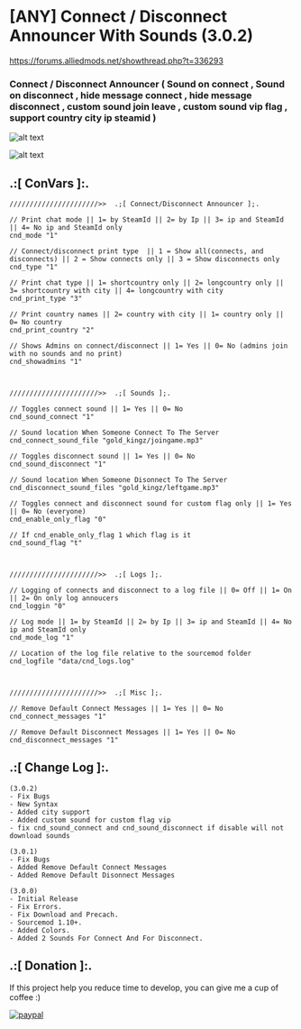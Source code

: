 # [ANY] Connect / Disconnect Announcer With Sounds (3.0.2)
https://forums.alliedmods.net/showthread.php?t=336293

### Connect / Disconnect Announcer ( Sound on connect , Sound on disconnect , hide message connect , hide message disconnect , custom sound join leave , custom sound vip flag , support country city ip steamid )

![alt text](https://github.com/oqyh/Connect-Announcer-With-Sounds/blob/main/images/connect.png?raw=true)

![alt text](https://github.com/oqyh/Connect-Announcer-With-Sounds/blob/main/images/disconnect.png?raw=true)


## .:[ ConVars ]:.
```
//////////////////////>>  .;[ Connect/Disconnect Announcer ];.

// Print chat mode || 1= by SteamId || 2= by Ip || 3= ip and SteamId || 4= No ip and SteamId only
cnd_mode "1"

// Connect/disconnect print type  || 1 = Show all(connects, and disconnects) || 2 = Show connects only || 3 = Show disconnects only
cnd_type "1"

// Print chat type || 1= shortcountry only || 2= longcountry only || 3= shortcountry with city || 4= longcountry with city
cnd_print_type "3"

// Print country names || 2= country with city || 1= country only || 0= No country
cnd_print_country "2"

// Shows Admins on connect/disconnect || 1= Yes || 0= No (admins join with no sounds and no print)
cnd_showadmins "1"



//////////////////////>>  .;[ Sounds ];.

// Toggles connect sound || 1= Yes || 0= No
cnd_sound_connect "1"

// Sound location When Someone Connect To The Server
cnd_connect_sound_file "gold_kingz/joingame.mp3"

// Toggles disconnect sound || 1= Yes || 0= No
cnd_sound_disconnect "1"

// Sound location When Someone Disonnect To The Server
cnd_disconnect_sound_files "gold_kingz/leftgame.mp3"

// Toggles connect and disconnect sound for custom flag only || 1= Yes || 0= No (everyone)
cnd_enable_only_flag "0"

// If cnd_enable_only_flag 1 which flag is it
cnd_sound_flag "t"



//////////////////////>>  .;[ Logs ];.

// Logging of connects and disconnect to a log file || 0= Off || 1= On || 2= On only log annoucers
cnd_loggin "0"

// Log mode || 1= by SteamId || 2= by Ip || 3= ip and SteamId || 4= No ip and SteamId only
cnd_mode_log "1"

// Location of the log file relative to the sourcemod folder
cnd_logfile "data/cnd_logs.log"



//////////////////////>>  .;[ Misc ];.

// Remove Default Connect Messages || 1= Yes || 0= No
cnd_connect_messages "1"

// Remove Default Disconnect Messages || 1= Yes || 0= No
cnd_disconnect_messages "1"
```


## .:[ Change Log ]:.
```
(3.0.2)
- Fix Bugs
- New Syntax
- Added city support
- Added custom sound for custom flag vip
- fix cnd_sound_connect and cnd_sound_disconnect if disable will not download sounds

(3.0.1)
- Fix Bugs
- Added Remove Default Connect Messages
- Added Remove Default Disonnect Messages

(3.0.0)
- Initial Release
- Fix Errors.
- Fix Download and Precach.
- Sourcemod 1.10+.
- Added Colors.
- Added 2 Sounds For Connect And For Disconnect.
```

## .:[ Donation ]:.

If this project help you reduce time to develop, you can give me a cup of coffee :)

[![paypal](https://www.paypalobjects.com/en_US/i/btn/btn_donateCC_LG.gif)](https://paypal.me/oQYh)
